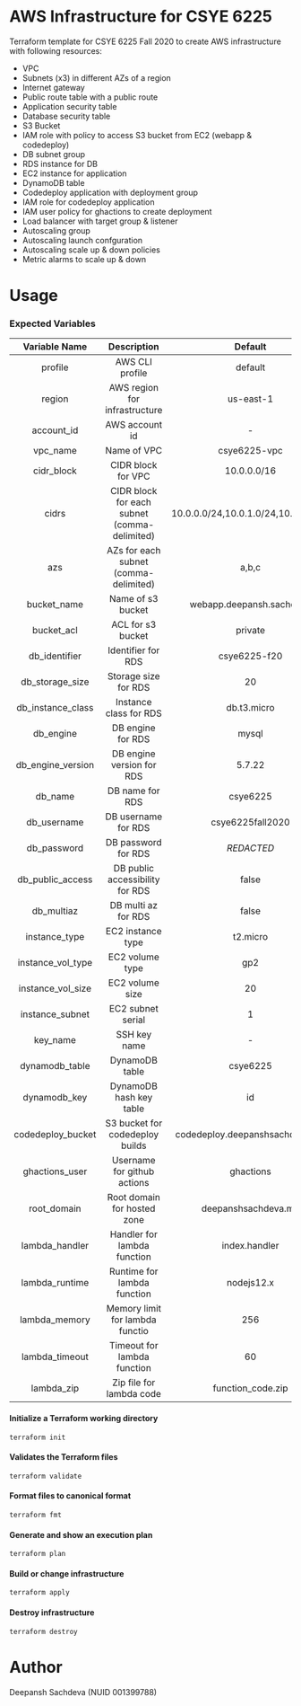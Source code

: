 # AWS Infrastructure for CSYE 6225
Terraform template for CSYE 6225 Fall 2020 to create AWS infrastructure with following resources:
- VPC
- Subnets (x3) in different AZs of a region
- Internet gateway
- Public route table with a public route
- Application security table
- Database security table
- S3 Bucket
- IAM role with policy to access S3 bucket from EC2 (webapp & codedeploy)
- DB subnet group
- RDS instance for DB
- EC2 instance for application
- DynamoDB table
- Codedeploy application with deployment group
- IAM role for codedeploy application
- IAM user policy for ghactions to create deployment
- Load balancer with target group & listener
- Autoscaling group
- Autoscaling launch confguration
- Autoscaling scale up & down policies
- Metric alarms to scale up & down

# Usage

### Expected Variables
|          Variable Name           |                                  Description                                 |               Default               |
|:--------------------------------:|:----------------------------------------------------------------------------:|:-----------------------------------:|
| profile                          | AWS CLI profile                                                              | default                             |
| region                           | AWS region for infrastructure                                                | us-east-1                           |
| account_id                       | AWS account id                                                               | -                                   |
| vpc_name                         | Name of VPC                                                                  | csye6225-vpc                        |
| cidr_block                       | CIDR block for VPC                                                           | 10.0.0.0/16                         |
| cidrs                            | CIDR block for each subnet (comma-delimited)                                 | 10.0.0.0/24,10.0.1.0/24,10.0.2.0/24 |
| azs                              | AZs for each subnet (comma-delimited)                                        | a,b,c                               |
| bucket_name                      | Name of s3 bucket                                                            | webapp.deepansh.sachdeva            |
| bucket_acl                       | ACL for s3 bucket                                                            | private                             |
| db_identifier                    | Identifier for RDS                                                           | csye6225-f20                        |
| db_storage_size                  | Storage size for RDS                                                         | 20                                  |
| db_instance_class                | Instance class for RDS                                                       | db.t3.micro                         |
| db_engine                        | DB engine for RDS                                                            | mysql                               |
| db_engine_version                | DB engine version for RDS                                                    | 5.7.22                              |
| db_name                          | DB name for RDS                                                              | csye6225                            |
| db_username                      | DB username for RDS                                                          | csye6225fall2020                    |
| db_password                      | DB password for RDS                                                          | *REDACTED*                          |
| db_public_access                 | DB public accessibility for RDS                                              | false                               |
| db_multiaz                       | DB multi az for RDS                                                          | false                               |
| instance_type                    | EC2 instance type                                                            | t2.micro                            |
| instance_vol_type                | EC2 volume type                                                              | gp2                                 |
| instance_vol_size                | EC2 volume size                                                              | 20                                  |
| instance_subnet                  | EC2 subnet serial                                                            | 1                                   |
| key_name                         | SSH key name                                                                 | -                                   |
| dynamodb_table                   | DynamoDB table                                                               | csye6225                            |
| dynamodb_key                     | DynamoDB hash key table                                                      | id                                  |
| codedeploy_bucket                | S3 bucket for codedeploy builds                                              | codedeploy.deepanshsachdeva.me      |
| ghactions_user                   | Username for github actions                                                  | ghactions                           |
| root_domain                      | Root domain for hosted zone                                                  | deepanshsachdeva.me                 |
| lambda_handler                   | Handler for lambda function                                                  | index.handler                       |
| lambda_runtime                   | Runtime for lambda function                                                  | nodejs12.x                          |
| lambda_memory                    | Memory limit for lambda functio                                              | 256                                 |
| lambda_timeout                   | Timeout for lambda function                                                  | 60                                  |
| lambda_zip                       | Zip file for lambda code                                                     | function_code.zip                   |

#### Initialize a Terraform working directory
```
terraform init
```

#### Validates the Terraform files
```
terraform validate
```

#### Format files to canonical format
```
terraform fmt
```

#### Generate and show an execution plan
```
terraform plan
```

#### Build or change infrastructure
```
terraform apply
```

#### Destroy infrastructure
```
terraform destroy
```

# Author
Deepansh Sachdeva (NUID 001399788)
